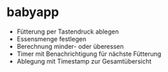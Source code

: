 # babyapp

* Fütterung per Tastendruck ablegen
* Essensmenge festlegen
* Berechnung minder- oder überessen
* Timer mit Benachrichtigung für nächste Fütterung
* Ablegung mit Timestamp zur Gesamtübersicht



